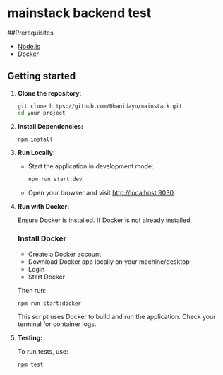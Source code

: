 # mainstack backend test

##Prerequisites
- [Node.js](https://nodejs.org/)
- [Docker](https://www.docker.com/)


## Getting started

1. **Clone the repository:**

    ```zsh or bash
    git clone https://github.com/Dhanidayo/mainstack.git
    cd your-project
    ```


2. **Install Dependencies:**

    ```zsh or bash
    npm install
    ```

3. **Run Locally:**

   - Start the application in development mode:

     ```bash
     npm run start:dev
     ```

   - Open your browser and visit [http://localhost:9030](http://localhost:9030).

4. **Run with Docker:**

    Ensure Docker is installed. If Docker is not already installed,

    ### Install Docker
    * Create a Docker account
    * Download Docker app locally on your machine/desktop
    * Login
    * Start Docker

    Then run:

    ```bash
    npm run start:docker
    ```

    This script uses Docker to build and run the application. Check your terminal for container logs.

5. **Testing:**

    To run tests, use:

    ```zsh or bash
    npm test

  
